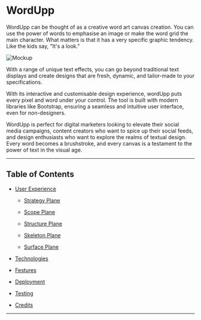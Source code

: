 # WordUpp

WordUpp can be thought of as a creative word art canvas creation. You can use the power of words to emphasise an image or make the word grid the main character. What matters is that it has a very specific graphic tendency. Like the kids say, "It's a look."


![Mockup](../IMG/home/mock.png)


With a range of unique text effects, you can go beyond traditional text displays and create designs that are fresh, dynamic, and tailor-made to your specifications.

With its interactive and customisable design experience, wordUpp puts every pixel and word under your control. The tool is built with modern libraries like Bootstrap, ensuring a seamless and intuitive user interface, even for non-designers.

WordUpp is perfect for digital marketers looking to elevate their social media campaigns, content creators who want to spice up their social feeds, and design enthusiasts who want to explore the realms of textual design. Every word becomes a brushstroke, and every canvas is a testament to the power of text in the visual age.

---

## Table of Contents



* [User Experience ](./README/TXT/user_experience.md)

	- [Strategy Plane](./README/TXT/ux_strategy.md)

	- [Scope Plane](./README/TXT/ux_scope.md)

	- [Structure Plane](./README/TXT/ux_structure.md)

	- [Skeleton Plane](./README/TXT/ux_skeleton.md)

	- [Surface Plane](./README/TXT/ux_surface.md)

* [Technologies](./README/TXT/tech.md)

* [Festures](./README/TXT/feat.md)

* [Deployment](./README/TXT/dep.md)

* [Testing](./README/TXT/tests.md)

* [Credits](./README/TXT/credits.md)

---